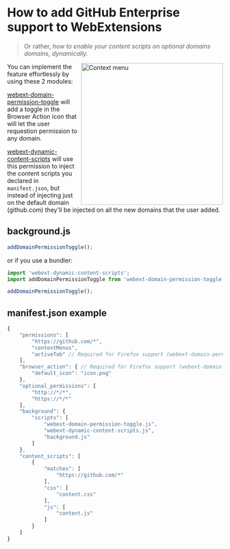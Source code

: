 # How to add GitHub Enterprise support to WebExtensions

> Or rather, _how to enable your content scripts on optional domains domains, dynamically._

<img width="331" alt="Context menu" src="https://user-images.githubusercontent.com/1402241/32874388-e0c64150-cacc-11e7-9a50-eae3727fd3c2.png" align="right">

You can implement the feature effortlessly by using these 2 modules:

[webext-domain-permission-toggle](https://github.com/fregante/webext-domain-permission-toggle) will add a toggle in the Browser Action icon that will let the user requestion permission to any domain.

[webext-dynamic-content-scripts](https://github.com/fregante/webext-dynamic-content-scripts) will use this permission to inject the content scripts you declared in `manifest.json`, but instead of injecting just on the default domain (github.com) they'll be injected on all the new domains that the user added.

## background.js

```js
addDomainPermissionToggle();
```

or if you use a bundler:

```js
import 'webext-dynamic-content-scripts';
import addDomainPermissionToggle from 'webext-domain-permission-toggle';

addDomainPermissionToggle();
```

## manifest.json example

```js
{
	"permissions": [
		"https://github.com/*",
		"contextMenus",
		"activeTab" // Required for Firefox support (webext-domain-permission-toggle)
	],
	"browser_action": { // Required for Firefox support (webext-domain-permission-toggle)
		"default_icon": "icon.png"
	},
	"optional_permissions": [
		"http://*/*",
		"https://*/*"
	],
	"background": {
		"scripts": [
			"webext-domain-permission-toggle.js",
			"webext-dynamic-content-scripts.js",
			"background.js"
		]
	},
	"content_scripts": [
		{
			"matches": [
				"https://github.com/*"
			],
			"css": [
				"content.css"
			],
			"js": [
				"content.js"
			]
		}
	]
}
```
